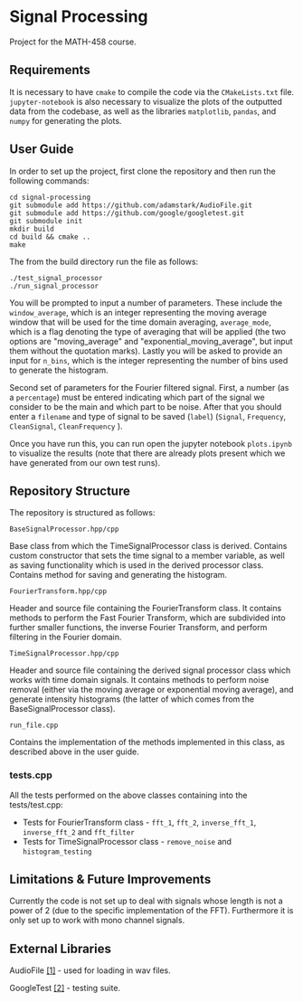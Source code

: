 # Signal Processing
Project for the MATH-458 course.

## Requirements
It is necessary to have `cmake` to compile the code via the `CMakeLists.txt` file. `jupyter-notebook` is also necessary
to visualize the plots of the outputted data from the codebase, as well as the libraries `matplotlib`, `pandas`, and 
`numpy`  for generating the plots.

## User Guide
In order to set up the project, first clone the repository and then run the following commands:

```
cd signal-processing
git submodule add https://github.com/adamstark/AudioFile.git
git submodule add https://github.com/google/googletest.git
git submodule init
mkdir build
cd build && cmake ..
make
```

The from the build directory run the file as follows:

```
./test_signal_processor
./run_signal_processor
```

You will be prompted to input a number of parameters. These include the `window_average`, which is an integer 
representing the moving average window that will be used for the time domain averaging, `average_mode`, which is a flag
denoting the type of averaging that will be applied (the two options are "moving_average" and 
"exponential_moving_average", but input them without the quotation marks). Lastly you will be asked to provide an input
for `n_bins`, which is the integer representing the number of bins used to generate the histogram.

Second set of parameters for the Fourier filtered signal. First, a number (as a `percentage`) must be entered 
indicating which part of the signal we consider to be the main and which part to be noise. After that you should enter 
a `filename`  and type of signal to be saved (`label`) (```Signal```, ```Frequency```, ```CleanSignal```, ```CleanFrequency``` ).

Once you have run this, you can run open the jupyter notebook `plots.ipynb` to visualize the results (note that there
are already plots present which we have generated from our own test runs).

## Repository Structure
The repository is structured as follows:

`BaseSignalProcessor.hpp/cpp`

Base class from which the TimeSignalProcessor class is derived. Contains custom constructor that sets the time signal 
to a member variable, as well as saving functionality which is used in the derived processor class. Contains method for
saving and generating the histogram. 

`FourierTransform.hpp/cpp`

Header and source file containing the FourierTransform class. It contains methods to perform the Fast Fourier Transform,
which are subdivided into further smaller functions, the inverse Fourier Transform, and perform filtering in the Fourier
domain.

`TimeSignalProcessor.hpp/cpp`

Header and source file containing the derived signal processor class which works with time domain signals. It contains 
methods to perform noise removal (either via the moving average or exponential moving average), and generate intensity 
histograms (the latter of which comes from the BaseSignalProcessor class).

`run_file.cpp`

Contains the implementation of the methods implemented in this class, as described above in the user guide.


### tests.cpp
All the tests performed on the above classes containing into the tests/test.cpp:

- Tests for FourierTransform class - ```fft_1```, ```fft_2```, ```inverse_fft_1```, ```inverse_fft_2``` and 
```fft_filter```
- Tests for TimeSignalProcessor class - ```remove_noise``` and ```histogram_testing```

## Limitations & Future Improvements
Currently the code is not set up to deal with signals whose length is not a power of 2 (due to the specific
implementation of the FFT). Furthermore it is only set up to work with mono channel signals.

## External Libraries
AudioFile [[1]](https://github.com/adamstark/AudioFile.git) - used for loading in wav files.

GoogleTest [[2]](https://github.com/google/googletest.git) - testing suite.